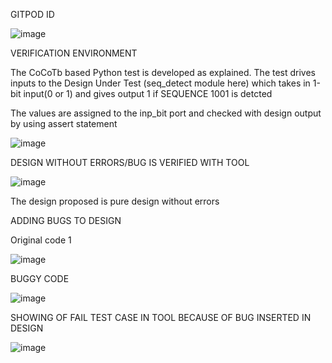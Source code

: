 GITPOD ID

![image](https://user-images.githubusercontent.com/109435612/181626428-e91ce9dc-98e1-4f1d-abb6-b3bb832143ce.png)


VERIFICATION ENVIRONMENT

The CoCoTb based Python test is developed as explained. The test drives inputs to the Design Under Test (seq_detect module here) which takes in 1-bit input(0 or 1)
and gives output 1 if SEQUENCE 1001 is detcted

The values are assigned to the inp_bit port and checked with design output by using assert statement

![image](https://user-images.githubusercontent.com/109435612/181629265-6d3186e3-2399-47f2-9d1a-7cdc0b607c66.png)


DESIGN WITHOUT ERRORS/BUG IS VERIFIED WITH TOOL

![image](https://user-images.githubusercontent.com/109435612/181628651-623245e3-59bf-43fa-a7e4-13518fbff93e.png)


The design proposed is pure design without errors 

ADDING BUGS TO DESIGN

Original code 1

![image](https://user-images.githubusercontent.com/109435612/181629941-1da74b09-c346-4330-b995-f30df991bc4b.png)

BUGGY CODE

![image](https://user-images.githubusercontent.com/109435612/181630048-15c4f1d6-1619-407d-8e01-98182f7b78a5.png)

SHOWING OF FAIL TEST CASE IN TOOL BECAUSE OF BUG INSERTED IN DESIGN

![image](https://user-images.githubusercontent.com/109435612/181630323-297b747e-ac40-43d7-859a-d7d00da688a8.png)




